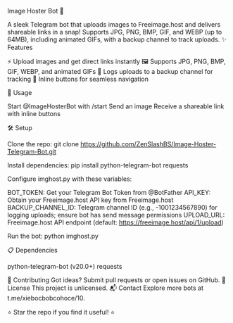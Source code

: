 Image Hoster Bot 📸


A sleek Telegram bot that uploads images to Freeimage.host and delivers shareable links in a snap! Supports JPG, PNG, BMP, GIF, and WEBP (up to 64MB), including animated GIFs, with a backup channel to track uploads.
✨ Features

⚡ Upload images and get direct links instantly
🖼️ Supports JPG, PNG, BMP, GIF, WEBP, and animated GIFs
📜 Logs uploads to a backup channel for tracking
🔘 Inline buttons for seamless navigation

🚀 Usage

Start @ImageHosterBot with /start
Send an image
Receive a shareable link with inline buttons

🛠️ Setup

Clone the repo:
git clone https://github.com/ZenSlashBS/Image-Hoster-Telegram-Bot.git


Install dependencies:
pip install python-telegram-bot requests


Configure imghost.py with these variables:

BOT_TOKEN: Get your Telegram Bot Token from @BotFather
API_KEY: Obtain your Freeimage.host API key from Freeimage.host
BACKUP_CHANNEL_ID: Telegram channel ID (e.g., -1001234567890) for logging uploads; ensure bot has send message permissions
UPLOAD_URL: Freeimage.host API endpoint (default: https://freeimage.host/api/1/upload)


Run the bot:
python imghost.py



📋 Dependencies

python-telegram-bot (v20.0+)
requests

🤝 Contributing
Got ideas? Submit pull requests or open issues on GitHub.
📜 License
This project is unlicensed.
📬 Contact
Explore more bots at t.me/xiebocbobcohoce/10.

⭐ Star the repo if you find it useful! ⭐
